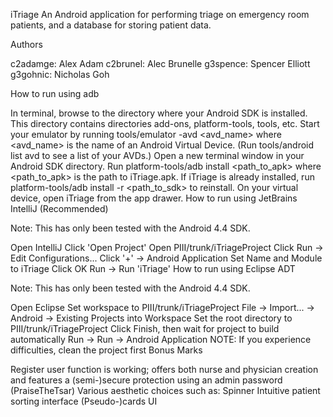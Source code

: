 iTriage
An Android application for performing triage on emergency room patients, and a database for storing patient data.

Authors

c2adamge: Alex Adam
c2brunel: Alec Brunelle
g3spence: Spencer Elliott
g3gohnic: Nicholas Goh

How to run using adb

In terminal, browse to the directory where your Android SDK is installed. This directory contains directories add-ons, platform-tools, tools, etc.
Start your emulator by running tools/emulator -avd <avd_name> where <avd_name> is the name of an Android Virtual Device. (Run tools/android list avd to see a list of your AVDs.)
Open a new terminal window in your Android SDK directory.
Run platform-tools/adb install <path_to_apk> where <path_to_apk> is the path to iTriage.apk. If iTriage is already installed, run platform-tools/adb install -r <path_to_sdk> to reinstall.
On your virtual device, open iTriage from the app drawer.
How to run using JetBrains IntelliJ (Recommended)

Note: This has only been tested with the Android 4.4 SDK.

Open IntelliJ
Click 'Open Project'
Open PIII/trunk/iTriageProject
Click Run -> Edit Configurations...
Click '+' -> Android Application
Set Name and Module to iTriage
Click OK
Run -> Run 'iTriage'
How to run using Eclipse ADT

Note: This has only been tested with the Android 4.4 SDK.

Open Eclipse
Set workspace to PIII/trunk/iTriageProject
File -> Import... -> Android -> Existing Projects into Workspace
Set the root directory to PIII/trunk/iTriageProject
Click Finish, then wait for project to build automatically
Run -> Run -> Android Application
NOTE: If you experience difficulties, clean the project first
Bonus Marks

Register user function is working; offers both nurse and physician creation and features a (semi-)secure protection using an admin password (PraiseTheTsar)
Various aesthetic choices such as:
Spinner
Intuitive patient sorting interface
(Pseudo-)cards UI
